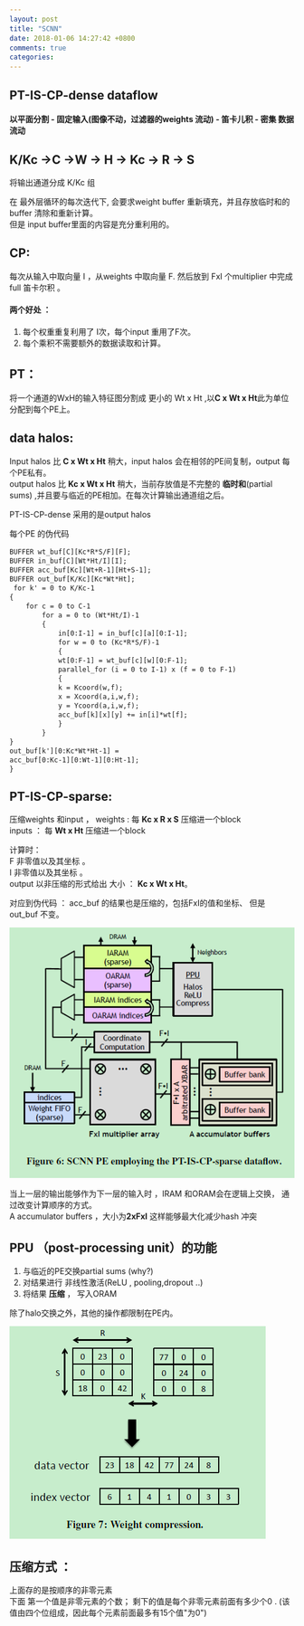 ```yaml
---
layout: post
title: "SCNN"
date: 2018-01-06 14:27:42 +0800
comments: true
categories: 
---
```


## PT-IS-CP-dense dataflow
#### 以平面分割 - 固定输入(图像不动，过滤器的weights 流动) - 笛卡儿积 - 密集  数据流动

<!--more-->

## K/Kc →C →W → H → Kc → R → S

将输出通道分成 K/Kc 组

在 最外层循环的每次迭代下, 会要求weight buffer 重新填充，并且存放临时和的buffer 清除和重新计算。  
但是 input buffer里面的内容是充分重利用的。  

## CP:
每次从输入中取向量 I ，从weights 中取向量 F. 
然后放到 FxI 个multiplier 中完成full 笛卡尔积 。  
#### 两个好处 ：
1. 每个权重重复利用了 I次，每个input 重用了F次。
1. 每个乘积不需要额外的数据读取和计算。

## PT：
将一个通道的WxH的输入特征图分割成 更小的 Wt x Ht ,以**C x Wt x Ht**此为单位分配到每个PE上。 

## data halos:
Input halos 比 **C x Wt x Ht** 稍大，input halos 会在相邻的PE间复制，output 每个PE私有。  
output halos 比 **Kc x Wt x Ht** 稍大，当前存放值是不完整的 **临时和**(partial sums) ,并且要与临近的PE相加。在每次计算输出通道组之后。  

PT-IS-CP-dense 采用的是output halos 


每个PE 的伪代码
```
BUFFER wt_buf[C][Kc*R*S/F][F];
BUFFER in_buf[C][Wt*Ht/I][I];
BUFFER acc_buf[Kc][Wt+R-1][Ht+S-1];
BUFFER out_buf[K/Kc][Kc*Wt*Ht];
 for k' = 0 to K/Kc-1
{
    for c = 0 to C-1
        for a = 0 to (Wt*Ht/I)-1
        {
            in[0:I-1] = in_buf[c][a][0:I-1];
            for w = 0 to (Kc*R*S/F)-1
            {
            wt[0:F-1] = wt_buf[c][w][0:F-1];
            parallel_for (i = 0 to I-1) x (f = 0 to F-1)
            {
            k = Kcoord(w,f);
            x = Xcoord(a,i,w,f);
            y = Ycoord(a,i,w,f);
            acc_buf[k][x][y] += in[i]*wt[f];
            }
        }
}
out_buf[k'][0:Kc*Wt*Ht-1] =
acc_buf[0:Kc-1][0:Wt-1][0:Ht-1];
}

```

## PT-IS-CP-sparse:

压缩weights 和input ，
weights : 每 **Kc x R x S** 压缩进一个block  
inputs ： 每 **Wt x Ht** 压缩进一个block   

计算时：   
F 非零值以及其坐标 。  
I 非零值以及其坐标 。  
output 以非压缩的形式给出 大小 ： **Kc x Wt x Ht**。 

对应到伪代码 ：  acc_buf 的结果也是压缩的，包括FxI的值和坐标、 但是 out_buf 不变。  


![PE](https://github.com/kevin20x2/kevin20x2.github.com/blob/source/source/images/PE.png?raw=true)  


当上一层的输出能够作为下一层的输入时 ，IRAM 和ORAM会在逻辑上交换， 通过改变计算顺序的方式。  
A accumulator buffers ，大小为**2xFxI** 这样能够最大化减少hash 冲突 

## PPU （post-processing unit）的功能
1. 与临近的PE交换partial sums (why?)
1. 对结果进行 非线性激活(ReLU , pooling,dropout ..)
1. 将结果 **压缩** ， 写入ORAM   
  
除了halo交换之外，其他的操作都限制在PE内。  


![Compression](https://github.com/kevin20x2/kevin20x2.github.com/blob/source/source/images/compress.png?raw=true)

## 压缩方式 ：
上面存的是按顺序的非零元素  
下面  第一个值是非零元素的个数；
剩下的值是每个非零元素前面有多少个0 .
(该值由四个位组成，因此每个元素前面最多有15个值"为0")  

